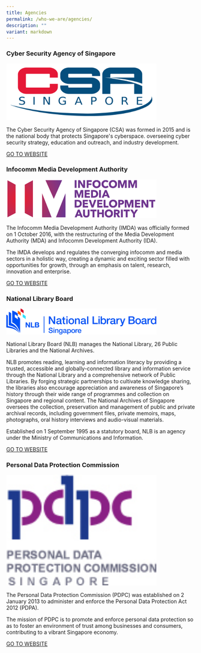 ```yaml
---
title: Agencies
permalink: /who-we-are/agencies/
description: ""
variant: markdown
---
```

### Cyber Security Agency of Singapore
<img style="height:150px; width:400px;" src="/images/Logos/csa%20logo%20-%20color%20(june2015).jpg">

The Cyber Security Agency of Singapore (CSA) was formed in 2015 and is the national body that protects Singapore's cyberspace. overseeing cyber security strategy, education and outreach, and industry development.

[GO TO WEBSITE](http://www.csa.gov.sg/)

### Infocomm Media Development Authority
<img style="height:103px; width:400px;" src="/images/Logos/imda_logo_colour.png">

The Infocomm Media Development Authority (IMDA) was officially formed on 1 October 2016, with the restructuring of the Media Development Authority (MDA) and Infocomm Development Authority (IDA).  
  
The IMDA develops and regulates the converging infocomm and media sectors in a holistic way, creating a dynamic and exciting sector filled with opportunities for growth, through an emphasis on talent, research, innovation and enterprise.

[GO TO WEBSITE](https://www.imda.gov.sg/)

### National Library Board
<img style="height:69px; width:400px;" src="/images/Logos/nlb%20logo%201.jpg">

National Library Board (NLB) manages the National Library, 26 Public Libraries and the National Archives.  
  
NLB promotes reading, learning and information literacy by providing a trusted, accessible and globally-connected library and information service through the National Library and a comprehensive network of Public Libraries. By forging strategic partnerships to cultivate knowledge sharing, the libraries also encourage appreciation and awareness of Singapore’s history through their wide range of programmes and collection on Singapore and regional content. The National Archives of Singapore oversees the collection, preservation and management of public and private archival records, including government files, private memoirs, maps, photographs, oral history interviews and audio-visual materials.  
  
Established on 1 September 1995 as a statutory board, NLB is an agency under the Ministry of Communications and Information.

[GO TO WEBSITE](http://www.nlb.gov.sg/)

### Personal Data Protection Commission
<img style="height:294px; width:400px;" src="/images/Logos/pdpc%20logo.jpeg">

The Personal Data Protection Commission (PDPC) was established on 2 January 2013 to administer and enforce the Personal Data Protection Act 2012 (PDPA).  
  
The mission of PDPC is to promote and enforce personal data protection so as to foster an environment of trust among businesses and consumers, contributing to a vibrant Singapore economy.

[GO TO WEBSITE](https://www.pdpc.gov.sg/)